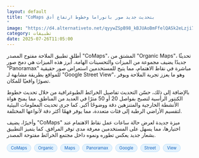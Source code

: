 ```yaml
---
layout: default
title: "CoMaps بتحديث جديد صور بانوراما وخطوط ارتفاع أدق
"
image: "https://d4.alternativeto.net/qyywZSpB98_kBJUAoBmFfelQASk2eLzji7_hqWUmUX8/rs:fill:1520:760:0/g:ce:0:0/YWJzOi8vZGlzdC9jb250ZW50LzE3NTM0NDM1MzU5MDgucG5n.png"
category: تطبيقات
date: 2025-07-26T11:05:00
---
```


أطلق تطبيق الملاحة مفتوح المصدر "CoMaps"، المشتق من "Organic Maps"، تحديثًا جديدًا يضيف مجموعة من الميزات والتحسينات الهامة. أبرز هذه الميزات هي دمج صور "Panoramax" مباشرة في نقاط الاهتمام، مما يتيح للمستخدمين استعراض صور حقيقية للمواقع بطريقة مشابهة لـ "Google Street View"، وهو ما يعزز تجربة الملاحة ويوفر تصورًا واقعيًا للمكان.

بالإضافة إلى ذلك، حسّن التحديث تفاصيل الخرائط الطبوغرافية من خلال تحديث خطوط الكنتور الرأسية لتصبح بفواصل 20 أو 50 مترًا في العديد من المناطق، مما يمنح هواة الأنشطة الخارجية والمتنزهين دقة ووضوحًا أكبر. كما جرى تحديث المعلومات البيئية لتقسيم الأراضي الرطبة إلى فئات متعددة، مما يوفر فهمًا أكثر دقة لأنواعها المختلفة.

وأخيرًا، يضيف "CoMaps" ميزة جديدة لعرض حالة ساعات عمل نقاط الاهتمام عند اختيارها، مما يسهل على المستخدمين معرفة مدى توفر المرافق. كما يتميز التطبيق بشعار جديد يعكس تطوره ونموه داخل مجتمع الخرائط مفتوحة المصدر.

<div style="margin-top:2px; margin-bottom:2px;"><a href="https://bidjadraft.github.io/?query=CoMaps" style="background:#e3f2fd; color:#1565c0; font-size:80%; border-radius:12px; padding:3px 10px; margin:2px 4px 2px 0; display:inline-block; border:1px solid #bbdefb; text-decoration:none;">CoMaps</a> <a href="https://bidjadraft.github.io/?query=Organic" style="background:#e3f2fd; color:#1565c0; font-size:80%; border-radius:12px; padding:3px 10px; margin:2px 4px 2px 0; display:inline-block; border:1px solid #bbdefb; text-decoration:none;">Organic</a> <a href="https://bidjadraft.github.io/?query=Maps" style="background:#e3f2fd; color:#1565c0; font-size:80%; border-radius:12px; padding:3px 10px; margin:2px 4px 2px 0; display:inline-block; border:1px solid #bbdefb; text-decoration:none;">Maps</a> <a href="https://bidjadraft.github.io/?query=Panoramax" style="background:#e3f2fd; color:#1565c0; font-size:80%; border-radius:12px; padding:3px 10px; margin:2px 4px 2px 0; display:inline-block; border:1px solid #bbdefb; text-decoration:none;">Panoramax</a> <a href="https://bidjadraft.github.io/?query=Google" style="background:#e3f2fd; color:#1565c0; font-size:80%; border-radius:12px; padding:3px 10px; margin:2px 4px 2px 0; display:inline-block; border:1px solid #bbdefb; text-decoration:none;">Google</a> <a href="https://bidjadraft.github.io/?query=Street" style="background:#e3f2fd; color:#1565c0; font-size:80%; border-radius:12px; padding:3px 10px; margin:2px 4px 2px 0; display:inline-block; border:1px solid #bbdefb; text-decoration:none;">Street</a> <a href="https://bidjadraft.github.io/?query=View" style="background:#e3f2fd; color:#1565c0; font-size:80%; border-radius:12px; padding:3px 10px; margin:2px 4px 2px 0; display:inline-block; border:1px solid #bbdefb; text-decoration:none;">View</a></div><br><br>
